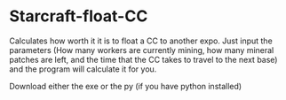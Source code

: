 # Starcraft-float-CC
Calculates how worth it it is to float a CC to another expo. 
Just input the parameters (How many workers are currently mining, how many mineral patches are left, and the time that the CC takes to travel to the next base) and the program will calculate it for you.

Download either the exe or the py (if you have python installed)
